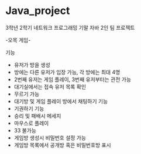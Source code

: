 # Java_project
3학년 2학기 네트워크 프로그래밍 기말 자바 2인 팀 프로젝트

-오목 게임-

기능 
<ul>
  <li>유저가 방을 생성</li>
  <li>방에는 다른 유저가 입장 가능, 각 방에는 최대 4명</li>
  <li>2번째 유저는 게임 플레이, 3번째 유저부터는 관전 가능</li>
  <li>대기실에서는 접속 유저 목록 확인</li>
  <li>무르기 가능</li>
  <li>대기방 및 게임 플레이 방에서 채팅하기 기능</li>
  <li>기권하기 기능</li>
  <li>승리 및 패배시 메세지</li>
  <li>마우스로 플레이</li>
  <li>33 불가능</li>
  <li>게임방 생성시 비밀번호 설정 가능</li>
  <li>게임방 목록에서 공개방 혹은 비밀번호방 표시</li>
</ul>
